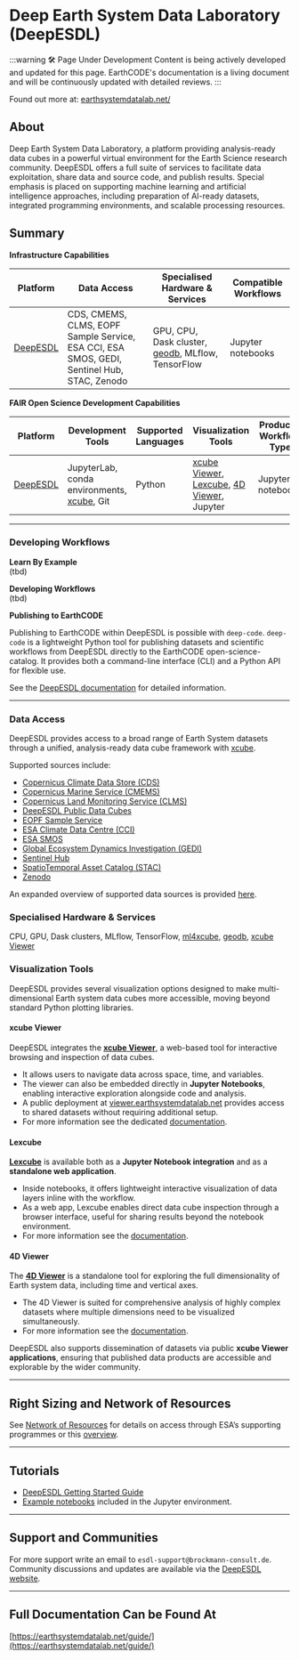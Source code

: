 # Deep Earth System Data Laboratory (DeepESDL)

:::warning 🛠️ Page Under Development 
    Content is being actively developed and updated for this page. EarthCODE's documentation is a living document and will be continuously updated with detailed reviews. 
:::

Found out more at: [earthsystemdatalab.net/](https://earthsystemdatalab.net/)

## About

<FeatureCard img="/img/platforms/platform_logos/deepesdl.png" alt="DeepESDL Logo">

Deep Earth System Data Laboratory, a platform providing analysis-ready data cubes in a powerful virtual environment
for the Earth Science research community. DeepESDL offers a full suite of services to facilitate data exploitation, 
share data and source code, and publish results. Special emphasis is placed on supporting machine learning and 
artificial intelligence approaches, including preparation of AI-ready datasets, integrated programming environments, 
and scalable processing resources.

</FeatureCard>

## Summary

**Infrastructure Capabilities**

| Platform                                                                                               | Data Access                                                                                                              | Specialised Hardware & Services                                                                | Compatible Workflows                                |
| ------------------------------------------------------------------------------------------------------ |--------------------------------------------------------------------------------------------------------------------------|------------------------------------------------------------------------------------------------|-----------------------------------------------------|
| [DeepESDL](https://esa-earthcode.github.io/documentation/Technical%20Documentation/Platforms/DeepESDL) | CDS, CMEMS, CLMS, EOPF Sample Service, ESA CCI, ESA SMOS, GEDI, Sentinel Hub, STAC, Zenodo | GPU, CPU, Dask cluster, [geodb](https://xcube-dev.github.io/xcube-geodb/),  MLflow, TensorFlow | Jupyter notebooks |

**FAIR Open Science Development Capabilities**

| Platform | Development Tools                                 | Supported Languages    | Visualization Tools                                                                                                                                       | Produced Workflow Type        |
| -------- |---------------------------------------------------| ---------------------- |-----------------------------------------------------------------------------------------------------------------------------------------------------------| ----------------------------- |
| [DeepESDL](https://esa-earthcode.github.io/documentation/Technical%20Documentation/Platforms/DeepESDL) | JupyterLab, conda environments, [xcube](https://xcube.readthedocs.io/en/latest/), Git | Python | [xcube Viewer](https://viewer.earthsystemdatalab.net/), [Lexcube](https://earthsystemdatalab.net/guide/visualisation/lexcube-viewer/), [4D Viewer](https://4dviewer.com/), Jupyter | Jupyter notebooks  |

---

### Developing Workflows

**Learn By Example**  
(tbd)

**Developing Workflows**  
(tbd)

**Publishing to EarthCODE**  

Publishing to EarthCODE within DeepESDL is possible with `deep-code`.
`deep-code` is a lightweight Python tool for publishing datasets and scientific workflows from DeepESDL 
directly to the EarthCODE open-science-catalog. It provides both a command-line interface (CLI) and a 
Python API for flexible use.

See the [DeepESDL documentation](https://earthsystemdatalab.net/guide/earthcode/) for detailed information.

---

### Data Access

DeepESDL provides access to a broad range of Earth System datasets through a unified, analysis-ready data 
cube framework with [xcube](https://xcube.readthedocs.io/en/latest/dataaccess.html#available-data-stores). 

Supported sources include: 

- [Copernicus Climate Data Store (CDS)](https://cds.climate.copernicus.eu/)
- [Copernicus Marine Service (CMEMS)](https://marine.copernicus.eu/)
- [Copernicus Land Monitoring Service (CLMS)](https://land.copernicus.eu/en/dataset-catalog)
- [DeepESDL Public Data Cubes](https://earthsystemdatalab.net/guide/data/pre-generated/)
- [EOPF Sample Service](https://zarr.eopf.copernicus.eu/)
- [ESA Climate Data Centre (CCI)](https://climate.esa.int/en/data/#/dashboard)
- [ESA SMOS](https://earth.esa.int/eogateway/missions/smos)
- [Global Ecosystem Dynamics Investigation (GEDI)](https://gedi.umd.edu/)
- [Sentinel Hub](https://www.sentinel-hub.com/)
- [SpatioTemporal Asset Catalog (STAC)](https://stacspec.org/en/about/datasets/)
- [Zenodo](https://zenodo.org/)

An expanded overview of supported data sources is provided [here](https://earthsystemdatalab.net/data/).

### Specialised Hardware & Services

CPU, GPU, Dask clusters, MLflow, TensorFlow, [ml4xcube](https://earthsystemdatalab.net/ml-toolkit/),
[geodb](https://xcube-dev.github.io/xcube-geodb/), [xcube Viewer](https://xcube-dev.github.io/xcube-viewer/)

### Visualization Tools

DeepESDL provides several visualization options designed to make multi-dimensional Earth system data cubes
more accessible, moving beyond standard Python plotting libraries.

####  xcube Viewer

DeepESDL integrates the **[xcube Viewer](https://xcube-dev.github.io/xcube-viewer/)**, a web-based tool
for interactive browsing and inspection of data cubes.

* It allows users to navigate data across space, time, and variables.
* The viewer can also be embedded directly in **Jupyter Notebooks**, enabling interactive exploration alongside 
  code and analysis.
* A public deployment at [viewer.earthsystemdatalab.net](https://viewer.earthsystemdatalab.net) provides access 
  to shared datasets without requiring additional setup.
* For more information see the dedicated [documentation](https://xcube-dev.github.io/xcube-viewer/).

#### Lexcube

[**Lexcube**](https://earthsystemdatalab.net/guide/visualisation/lexcube-viewer/) is available both as 
a **Jupyter Notebook integration** and as a **standalone web application**.

* Inside notebooks, it offers lightweight interactive visualization of data layers inline with the workflow.
* As a web app, Lexcube enables direct data cube inspection through a browser interface, useful for sharing results 
  beyond the notebook environment.
* For more information see the [documentation](https://earthsystemdatalab.net/guide/visualisation/lexcube-viewer/).

#### 4D Viewer

The [**4D Viewer**](https://earthsystemdatalab.net/guide/visualisation/4d-viewer/) is a standalone tool for
exploring the full dimensionality of Earth system data, including time and vertical axes.

* The 4D Viewer is suited for comprehensive analysis of highly complex datasets where multiple dimensions need to
  be visualized simultaneously.
* For more information see the [documentation](https://earthsystemdatalab.net/guide/visualisation/4d-viewer/).


DeepESDL also supports dissemination of datasets via public **xcube Viewer applications**, ensuring that published 
data products are accessible and explorable by the wider community.

---

## Right Sizing and Network of Resources

See [Network of Resources](https://portfolio.nor-discover.org/Service/Brockmann-DeepESDL/SponsoringWizardPricelist) for
details on access through ESA’s supporting programmes or this [overview](https://portfolio.nor-discover.org/Service/Brockmann-DeepESDL/PriceList?asPdf=true).


---

## Tutorials

- [DeepESDL Getting Started Guide](https://earthsystemdatalab.net/guide/)
- [Example notebooks](https://earthsystemdatalab.net/guide/jupzterlab/notebooks/) included in the Jupyter environment.

---

## Support and Communities

For more support write an email to `esdl-support@brockmann-consult.de`.  
Community discussions and updates are available via the [DeepESDL website](https://earthsystemdatalab.net/).

---

## Full Documentation Can be Found At

[https://earthsystemdatalab.net/guide/](https://earthsystemdatalab.net/guide/)
